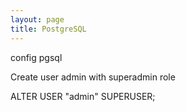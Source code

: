 ```yaml
---
layout: page
title: PostgreSQL
---
```


config pgsql

Create user admin with superadmin role

ALTER USER "admin" SUPERUSER;
